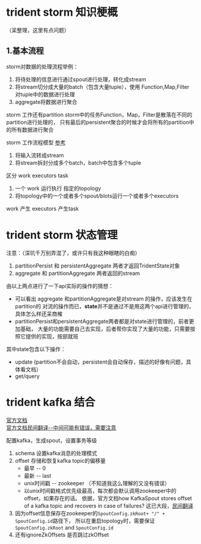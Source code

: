 # trident storm 知识梗概
（呆整理，这里有点问题）

## 1.基本流程
storm对数据的处理流程举例：
1. 将待处理的信息进行通过spout进行处理，转化成stream
2. 将stream切分成大量的batch（包含大量tuple），使用 Function,Map,Filter 对tuple中的数据进行处理
3. aggregate将数据进行聚合


storm 工作还有partition
storm中的任务Function，Map，Filter是散落在不同的partition进行处理的，
只有最后的persistent聚合的时候才会将所有的partition中的所有数据进行聚合


storm 工作流程模型 [参考](http://storm.apachecn.org/releases/cn/1.1.0/Understanding-the-parallelism-of-a-Storm-topology.html)
1. 将输入流转成stream
2. 将stream拆封分成多个batch，batch中包含多个tuple

区分 work executors task
1. 一个 work 运行执行 指定的topology
2. 将topology中的一个或者多个spout/blots运行一个或者多个executors


work 产生 executors 产生task


# trident storm 状态管理
注意：（深坑千万别弄混了，或许只有我这种眼瞎的白痴）
1. partitionPersist 和 persistentAggregate 两者才返回TridentState对象
2. aggregate 和 partitionAggregate  两者返回的stream

由以上两点进行了一下api实际的操作的猜想：
* 可以看出 aggregate 和partitionAggregate是对stream 的操作，应该发生在partition的
对流的操作而已，**state**并不是通过不是用这两个api进行管理的，具体怎么样还呆商榷
* partitionPersist和persistentAggregate两者都是对state进行管理的，前者更加基础，
大量的功能需要自己去实现，后者帮你实现了大量的功能，只需要按照它提供的实现，按部就班

其中state包含以下操作：
* update  (partition不会自动，persistent会自动保存，描述的好像有问题，具体看文档）
* get/query


# trident kafka 结合
[官方文档](https://github.com/apache/storm/tree/master/external/storm-kafka)<br/>
[官方文档民间翻译--中间可能有错误，需要注意](http://blog.csdn.net/jinhong_lu/article/details/46766195)<br/>

配置kafka，生成spout，设置事务等级
1. schema 设置kafka消息的处理模式
2. offset 存储和恢复kafka topic的偏移量
    * 最早      --   0
    * 最新      --   last
    * unix时间戳 --  zookeeper   （不知道我这么理解的又没有错误）
    * 以unix时间戳格式优先级最高，每次都会默认调用zookeeper中的offset，如果存在的话。
    依据，官方文档how KafkaSpout stores offset of a kafka topic and recovers in case of failures?
    这已大段，[民间翻译](https://ask.helplib.com/storm/post_4470919)
3. 因为offset信息保存在zookeeper的`SpoutConfig.zkRoot+ "/" + SpoutConfig.id`路径下，
所以在重启topology时，需要保证`SpoutConfig.zkRoot` and `SpoutConfig.id`
4. 还有ignoreZkOffsets 是否跳过zkOffset
